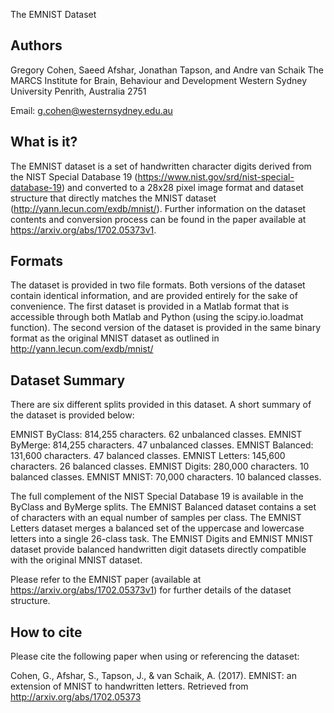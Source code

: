 The EMNIST Dataset

Authors
-------
Gregory Cohen, Saeed Afshar, Jonathan Tapson, and Andre van Schaik
The MARCS Institute for Brain, Behaviour and Development
Western Sydney University
Penrith, Australia 2751

Email: g.cohen@westernsydney.edu.au

What is it?
-----------
The EMNIST dataset is a set of handwritten character digits derived from the NIST Special Database 19 (https://www.nist.gov/srd/nist-special-database-19) and converted to a 28x28 pixel image format and dataset structure that directly matches the MNIST dataset (http://yann.lecun.com/exdb/mnist/). Further information on the dataset contents and conversion process can be found in the paper available at https://arxiv.org/abs/1702.05373v1.

Formats
-------
The dataset is provided in two file formats. Both versions of the dataset contain identical information, and are provided entirely for the sake of convenience. The first dataset is provided in a Matlab format that is accessible through both Matlab and Python (using the scipy.io.loadmat function). The second version of the dataset is provided in the same binary format as the original MNIST dataset as outlined in http://yann.lecun.com/exdb/mnist/

Dataset Summary
---------------
There are six different splits provided in this dataset. A short summary of the dataset is provided below:

EMNIST ByClass:		814,255 characters. 62 unbalanced classes.
EMNIST ByMerge: 	814,255 characters. 47 unbalanced classes.
EMNIST Balanced:	131,600 characters. 47 balanced classes.
EMNIST Letters:		145,600 characters. 26 balanced classes.
EMNIST Digits:		280,000 characters. 10 balanced classes.
EMNIST MNIST:		 70,000 characters. 10 balanced classes.

The full complement of the NIST Special Database 19 is available in the ByClass and ByMerge splits. The EMNIST Balanced dataset contains a set of characters with an equal number of samples per class. The EMNIST Letters dataset merges a balanced set of the uppercase and lowercase letters into a single 26-class task. The EMNIST Digits and EMNIST MNIST dataset provide balanced handwritten digit datasets directly compatible with the original MNIST dataset.

Please refer to the EMNIST paper (available at https://arxiv.org/abs/1702.05373v1) for further details of the dataset structure.

How to cite
-----------
Please cite the following paper when using or referencing the dataset:

Cohen, G., Afshar, S., Tapson, J., & van Schaik, A. (2017). EMNIST: an extension of MNIST to handwritten letters. Retrieved from http://arxiv.org/abs/1702.05373
